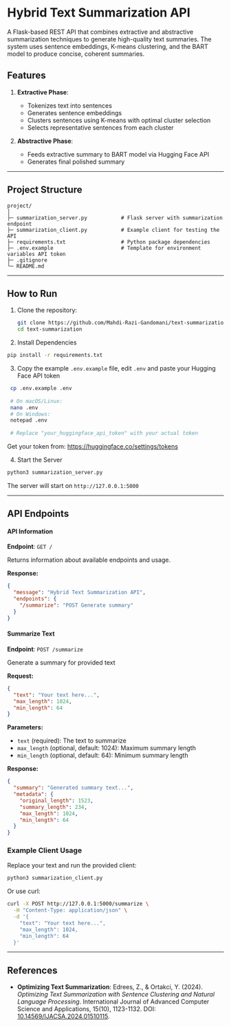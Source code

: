 # Hybrid Text Summarization API

A Flask-based REST API that combines extractive and abstractive summarization techniques to generate high-quality text summaries. The system uses sentence embeddings, K-means clustering, and the BART model to produce concise, coherent summaries.

## Features

1. **Extractive Phase**: 
   - Tokenizes text into sentences
   - Generates sentence embeddings
   - Clusters sentences using K-means with optimal cluster selection
   - Selects representative sentences from each cluster

2. **Abstractive Phase**:
   - Feeds extractive summary to BART model via Hugging Face API
   - Generates final polished summary

---

## Project Structure

```
project/
│
├─ summarization_server.py           # Flask server with summarization endpoint
├─ summarization_client.py           # Example client for testing the API
├─ requirements.txt                  # Python package dependencies
├─ .env.example                      # Template for environment variables API token
├─ .gitignore  
└─ README.md
```
---

## How to Run

1. Clone the repository:
   ```bash
   git clone https://github.com/Mahdi-Razi-Gandomani/text-summarization.git
   cd text-summarization

2. Install Dependencies

  ```bash
  pip install -r requirements.txt
  ```
3. Copy the example `.env.example` file, edit `.env` and paste your Hugging Face API token

  ```bash
   cp .env.example .env
   
   # On macOS/Linux:
   nano .env
   # On Windows:
   notepad .env
   
   # Replace "your_huggingface_api_token" with your actual token
   ```

Get your token from: https://huggingface.co/settings/tokens


4. Start the Server

  ```bash
  python3 summarization_server.py
  ```

The server will start on `http://127.0.0.1:5000`

---

## API Endpoints

#### API Information
**Endpoint**: `GET /`

Returns information about available endpoints and usage.

**Response:**
```json
{
  "message": "Hybrid Text Summarization API",
  "endpoints": {
    "/summarize": "POST Generate summary"
  }
}
```

#### Summarize Text
**Endpoint**: `POST /summarize`

Generate a summary for provided text

**Request:**
```json
{
  "text": "Your text here...",
  "max_length": 1024,
  "min_length": 64
}
```

**Parameters:**
- `text` (required): The text to summarize
- `max_length` (optional, default: 1024): Maximum summary length
- `min_length` (optional, default: 64): Minimum summary length

**Response:**
```json
{
  "summary": "Generated summary text...",
  "metadata": {
    "original_length": 1523,
    "summary_length": 234,
    "max_length": 1024,
    "min_length": 64
  }
}
```

### Example Client Usage

Replace your text and run the provided client:

```bash
python3 summarization_client.py
```

Or use curl:

```bash
curl -X POST http://127.0.0.1:5000/summarize \
  -H "Content-Type: application/json" \
  -d '{
    "text": "Your text here...",
    "max_length": 1024,
    "min_length": 64
  }'
```

---

## References

- **Optimizing Text Summarization**: Edrees, Z., & Ortakci, Y. (2024). *Optimizing Text Summarization with Sentence Clustering and Natural Language Processing*. International Journal of Advanced Computer Science and Applications, 15(10), 1123-1132. DOI: [10.14569/IJACSA.2024.01510115](https://doi.org/10.14569/IJACSA.2024.01510115).
